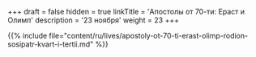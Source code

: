 +++
draft = false
hidden = true
linkTitle = 'Апостолы от 70-ти: Ераст и Олимп'
description = '23 ноября'
weight = 23
+++

{{% include file="content/ru/lives/apostoly-ot-70-ti-erast-olimp-rodion-sosipatr-kvart-i-tertii.md" %}}
